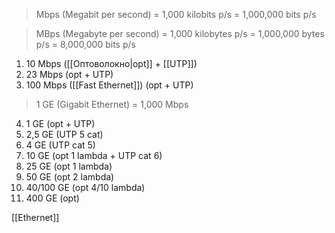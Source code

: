 
>Mbps (Megabit per second) = 1,000 kilobits p/s = 1,000,000 bits p/s 

>MBps (Megabyte per second) = 1,000 kilobytes p/s = 1,000,000 bytes p/s = 8,000,000 bits p/s

1. 10 Mbps ([[Оптоволокно|opt]] + [[UTP]])
2. 23 Mbps (opt + UTP)
3. 100 Mbps ([[Fast Ethernet]]) (opt + UTP)

>1 GE (Gigabit Ethernet) = 1,000 Mbps

4. 1 GE (opt + UTP)
5. 2,5 GE (UTP 5 cat)
6. 4 GE (UTP cat 5)
7. 10 GE (opt 1 lambda + UTP cat 6)
8. 25 GE (opt 1 lambda)
9. 50 GE (opt 2 lambda)
10. 40/100 GE (opt 4/10 lambda)
11. 400 GE  (opt)

[[Ethernet]]